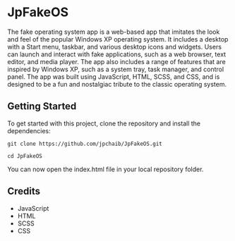 # JpFakeOS

The fake operating system app is a web-based app that imitates the look and feel of the popular Windows XP operating system. It includes a desktop with a Start menu, taskbar, and various desktop icons and widgets. Users can launch and interact with fake applications, such as a web browser, text editor, and media player. The app also includes a range of features that are inspired by Windows XP, such as a system tray, task manager, and control panel. The app was built using JavaScript, HTML, SCSS, and CSS, and is designed to be a fun and nostalgiac tribute to the classic operating system.

## Getting Started

To get started with this project, clone the repository and install the dependencies:

`git clone https://github.com/jpchaib/JpFakeOS.git`

`cd JpFakeOS`

You can now open the index.html file in your local repository folder.

## Credits

- JavaScript
- HTML
- SCSS
- CSS

